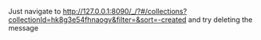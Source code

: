Just navigate to http://127.0.0.1:8090/_/?#/collections?collectionId=hk8g3e54fhnaogv&filter=&sort=-created and try deleting the message